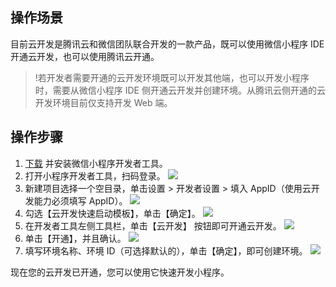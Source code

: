 
## 操作场景
目前云开发是腾讯云和微信团队联合开发的一款产品，既可以使用微信小程序 IDE 开通云开发，也可以使用腾讯云开通。
>!若开发者需要开通的云开发环境既可以开发其他端，也可以开发小程序时，需要从微信小程序 IDE 侧开通云开发并创建环境。从腾讯云侧开通的云开发环境目前仅支持开发 Web 端。


## 操作步骤
1. [下载](https://developers.weixin.qq.com/miniprogram/dev/devtools/download.html) 并安装微信小程序开发者工具。
2. 打开小程序开发者工具，扫码登录。
![](https://main.qcloudimg.com/raw/ebbd01325a56d7981a417d792bbb8357.png)
3. 新建项目选择一个空目录，单击设置 > 开发者设置 > 填入 AppID（使用云开发能力必须填写 AppID）。
![](https://main.qcloudimg.com/raw/c50d50239208d7f2dbf053cefa4bade2.png)
4. 勾选【云开发快速启动模板】，单击【确定】。
![](https://main.qcloudimg.com/raw/d09c76359a52fbba34473a9296193503.png)
5. 在开发者工具左侧工具栏，单击【云开发】 按钮即可开通云开发。
![](https://main.qcloudimg.com/raw/481d31d504364c72ebf2b26e1326a753.png)
6. 单击【开通】，并且确认。
![](https://main.qcloudimg.com/raw/d024062753ee2b2e408128f41d89fd95.png)
7. 填写环境名称、环境 ID（可选择默认的），单击【确定】，即可创建环境。
![](https://main.qcloudimg.com/raw/3233c5892209940555eeeb91b512e86a.png)

现在您的云开发已开通，您可以使用它快速开发小程序。
